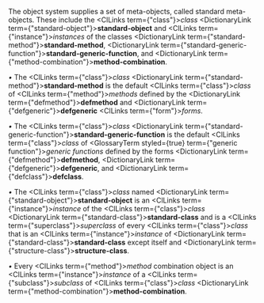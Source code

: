  



The object system supplies a set of meta-objects, called standard meta-objects. These include the <ClLinks  term={"class"}><i>class</i></ClLinks> <DictionaryLink  term={"standard-object"}><b>standard-object</b></DictionaryLink> and <ClLinks  term={"instance"}><i>instances</i></ClLinks> of the classes <DictionaryLink  term={"standard-method"}><b>standard-method</b></DictionaryLink>, <DictionaryLink  term={"standard-generic-function"}><b>standard-generic-function</b></DictionaryLink>, and <DictionaryLink  term={"method-combination"}><b>method-combination</b></DictionaryLink>. 



*•* The <ClLinks  term={"class"}><i>class</i></ClLinks> <DictionaryLink  term={"standard-method"}><b>standard-method</b></DictionaryLink> is the default <ClLinks  term={"class"}><i>class</i></ClLinks> of <ClLinks  term={"method"}><i>methods</i></ClLinks> defined by the <DictionaryLink  term={"defmethod"}><b>defmethod</b></DictionaryLink> and <DictionaryLink  term={"defgeneric"}><b>defgeneric</b></DictionaryLink> <ClLinks  term={"form"}><i>forms</i></ClLinks>. 



*•* The <ClLinks  term={"class"}><i>class</i></ClLinks> <DictionaryLink  term={"standard-generic-function"}><b>standard-generic-function</b></DictionaryLink> is the default <ClLinks  term={"class"}><i>class</i></ClLinks> of <GlossaryTerm styled={true} term={"generic function"}><i>generic functions</i></GlossaryTerm> defined by the forms <DictionaryLink  term={"defmethod"}><b>defmethod</b></DictionaryLink>, <DictionaryLink  term={"defgeneric"}><b>defgeneric</b></DictionaryLink>, and <DictionaryLink  term={"defclass"}><b>defclass</b></DictionaryLink>. 



*•* The <ClLinks  term={"class"}><i>class</i></ClLinks> named <DictionaryLink  term={"standard-object"}><b>standard-object</b></DictionaryLink> is an <ClLinks  term={"instance"}><i>instance</i></ClLinks> of the <ClLinks  term={"class"}><i>class</i></ClLinks> <DictionaryLink  term={"standard-class"}><b>standard-class</b></DictionaryLink> and is a <ClLinks  term={"superclass"}><i>superclass</i></ClLinks> of every <ClLinks  term={"class"}><i>class</i></ClLinks> that is an <ClLinks  term={"instance"}><i>instance</i></ClLinks> of <DictionaryLink  term={"standard-class"}><b>standard-class</b></DictionaryLink> except itself and <DictionaryLink  term={"structure-class"}><b>structure-class</b></DictionaryLink>. 



*•* Every <ClLinks  term={"method"}><i>method</i></ClLinks> combination object is an <ClLinks  term={"instance"}><i>instance</i></ClLinks> of a <ClLinks  term={"subclass"}><i>subclass</i></ClLinks> of <ClLinks  term={"class"}><i>class</i></ClLinks> <DictionaryLink  term={"method-combination"}><b>method-combination</b></DictionaryLink>. 



 



 



